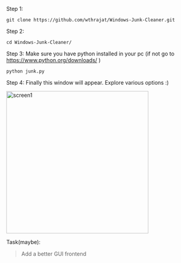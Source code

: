 Step 1: 
```
git clone https://github.com/wthrajat/Windows-Junk-Cleaner.git
```

Step 2:
```
cd Windows-Junk-Cleaner/
```

Step 3: Make sure you have python installed in your pc (if not go to https://www.python.org/downloads/ )
```
python junk.py
```

Step 4: Finally this window will appear. Explore various options :)

<img width="374" alt="screen1" src="https://user-images.githubusercontent.com/96773454/223144570-cc7d652e-6cc5-4aef-987f-90c32bcb0e1f.png">


Task(maybe):
>Add a better GUI frontend

